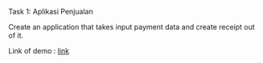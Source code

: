 Task 1: Aplikasi Penjualan

Create an application that takes input payment data and create receipt out of it.

Link of demo : [link](https://drive.google.com/file/d/1No7sQSPanmcifMLtzxkrvPm4pr2ReD2W/view?usp=drive_link)
